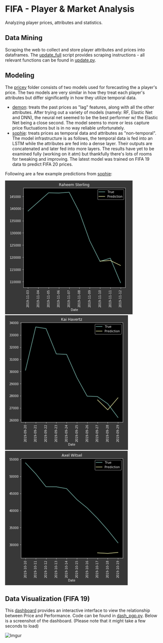 # FIFA - Player & Market Analysis

Analyzing player prices, attributes and statistics.

## Data Mining
Scraping the web to collect and store player attributes and prices into dataframes. The [update_full](https://github.com/cvaf/fut/blob/master/database/update_full.py) script provides scraping instructions - all relevant functions can be found in [update.py](https://github.com/cvaf/fut/blob/master/database/update.py).

## Modeling
The [pricey](https://github.com/cvaf/fut/tree/master/pricey) folder consists of two models used for forecasting the a player's price. The two models are very similar in how they treat each player's attributes but differ significantly in how they utilize temporal data. 
- [demon](https://github.com/cvaf/fut/blob/master/pricey/demon.ipynb): treats the past prices as "lag" features, along with all the other attributes. After trying out a variety of models (namely: RF, Elastic Net and DNN), the neural net seemed to be the best performer w/ the Elastic Net being a close second. The model seems to more or less capture price fluctuations but is in no way reliable unfortunately.
- [sophie](https://github.com/cvaf/fut/blob/master/pricey/sophie.ipynb): treats prices as temporal data and attributes as "non-temporal". The model infrastructure is as follows, the temporal data is fed into an LSTM while the attributes are fed into a dense layer. Their outputs are concatenated and later fed into more layers. The results have yet to be examined fully (working on it atm) but thankfully there's lots of rooms for tweaking and improving. The latest model was trained on FIFA 19 data to predict FIFA 20 prices.

Following are a few example predictions from [sophie](https://github.com/cvaf/fut/blob/master/pricey/sophie.ipynb):

<img src="images/example1.png" style="zoom:50%;" />

<img src="images/example2.png" style="zoom:50%;" />

<img src="images/example3.png" style="zoom:50%;" />

## Data Visualization (FIFA 19)
This [dashboard](https://fut-dash.herokuapp.com/) provides an interactive interface to view the relationship between Price and Performance. Code can be found in [dash_pgp.py](https://github.com/cvaf/fut/blob/master/dash_dataframes.py). Below is a screenshot of the dashboard. (Please note that it might take a few seconds to load)

![Imgur](https://i.imgur.com/gj5WDG5.png)



